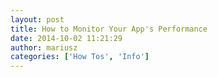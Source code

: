 ```yaml
---
layout: post
title: How to Monitor Your App's Performance
date: 2014-10-02 11:21:29
author: mariusz
categories: ['How Tos', 'Info']
---
```

